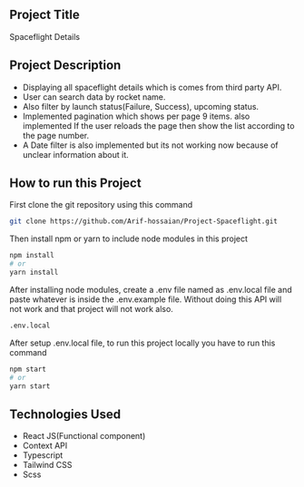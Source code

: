 ## Project Title

Spaceflight Details

## Project Description

- Displaying all spaceflight details which is comes from third party API.
- User can search data by rocket name.
- Also filter by launch status(Failure, Success), upcoming status.
- Implemented pagination which shows per page 9 items. also implemented If the user reloads the page then show the list according to the page number.
- A Date filter is also implemented but its not working now because of unclear information about it.

## How to run this Project

First clone the git repository using this command

```bash
git clone https://github.com/Arif-hossaian/Project-Spaceflight.git
```

Then install npm or yarn to include node modules in this project

```bash
npm install
# or
yarn install
```

After installing node modules, create a .env file named as .env.local file and paste whatever is inside the .env.example file. Without doing this API will not work and that project will not work also.

```bash
.env.local
```

After setup .env.local file, to run this project locally you have to run this command

```bash
npm start
# or
yarn start
```

## Technologies Used

- React JS(Functional component)
- Context API
- Typescript
- Tailwind CSS
- Scss
